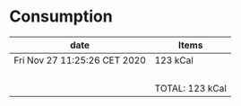 #  **Consumption**


|            date                | Items                                               | 
|--------------------------------|-----------------------------------------------------|
|  Fri Nov 27 11:25:26 CET 2020  |  123 kCal                                           |
|                                |                                                     |
|                                |                                                     |
|                                |                                                     |
|                                |                                                     |
|                                | TOTAL: 123 kCal                                     |

